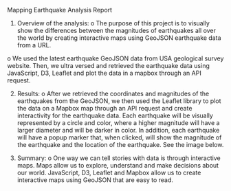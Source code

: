 Mapping Earthquake Analysis Report
1.	Overview of the analysis:
o	The purpose of this project is to visually show the differences between the magnitudes of earthquakes all over the world by creating interactive maps using GeoJSON earthquake data from a URL.

o	We used the latest earthquake GeoJSON data from USA geological survey website. Then, we ultra versed and retrieved the earthquake data using JavaScript, D3, Leaflet and plot the data in a mapbox through an API request.

2.	Results: 
o	After we retrieved the coordinates and magnitudes of the earthquakes from the GeoJSON, we then used the Leaflet library to plot the data on a Mapbox map through an API request and create interactivity for the earthquake data. Each earthquake will be visually represented by a circle and color, where a higher magnitude will have a larger diameter and will be darker in color. In addition, each earthquake will have a popup marker that, when clicked, will show the magnitude of the earthquake and the location of the earthquake. See the image below.
 
3.	Summary:
o	One way we can tell stories with data is through interactive maps. Maps allow us to explore, understand and make decisions about our world. JavaScript, D3, Leaflet and Mapbox allow us to create interactive maps using GeoJSON that are easy to read.


